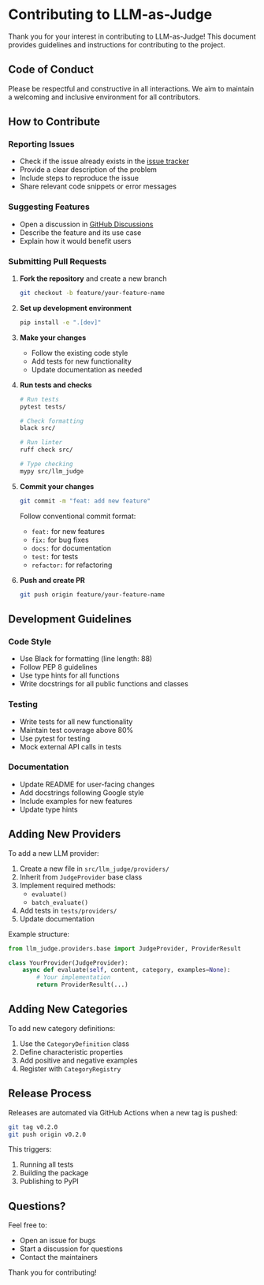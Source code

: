 # Contributing to LLM-as-Judge

Thank you for your interest in contributing to LLM-as-Judge! This document provides guidelines and instructions for contributing to the project.

## Code of Conduct

Please be respectful and constructive in all interactions. We aim to maintain a welcoming and inclusive environment for all contributors.

## How to Contribute

### Reporting Issues

- Check if the issue already exists in the [issue tracker](https://github.com/gmelli/llm-judge/issues)
- Provide a clear description of the problem
- Include steps to reproduce the issue
- Share relevant code snippets or error messages

### Suggesting Features

- Open a discussion in [GitHub Discussions](https://github.com/gmelli/llm-judge/discussions)
- Describe the feature and its use case
- Explain how it would benefit users

### Submitting Pull Requests

1. **Fork the repository** and create a new branch
   ```bash
   git checkout -b feature/your-feature-name
   ```

2. **Set up development environment**
   ```bash
   pip install -e ".[dev]"
   ```

3. **Make your changes**
   - Follow the existing code style
   - Add tests for new functionality
   - Update documentation as needed

4. **Run tests and checks**
   ```bash
   # Run tests
   pytest tests/

   # Check formatting
   black src/

   # Run linter
   ruff check src/

   # Type checking
   mypy src/llm_judge
   ```

5. **Commit your changes**
   ```bash
   git commit -m "feat: add new feature"
   ```

   Follow conventional commit format:
   - `feat:` for new features
   - `fix:` for bug fixes
   - `docs:` for documentation
   - `test:` for tests
   - `refactor:` for refactoring

6. **Push and create PR**
   ```bash
   git push origin feature/your-feature-name
   ```

## Development Guidelines

### Code Style

- Use Black for formatting (line length: 88)
- Follow PEP 8 guidelines
- Use type hints for all functions
- Write docstrings for all public functions and classes

### Testing

- Write tests for all new functionality
- Maintain test coverage above 80%
- Use pytest for testing
- Mock external API calls in tests

### Documentation

- Update README for user-facing changes
- Add docstrings following Google style
- Include examples for new features
- Update type hints

## Adding New Providers

To add a new LLM provider:

1. Create a new file in `src/llm_judge/providers/`
2. Inherit from `JudgeProvider` base class
3. Implement required methods:
   - `evaluate()`
   - `batch_evaluate()`
4. Add tests in `tests/providers/`
5. Update documentation

Example structure:
```python
from llm_judge.providers.base import JudgeProvider, ProviderResult

class YourProvider(JudgeProvider):
    async def evaluate(self, content, category, examples=None):
        # Your implementation
        return ProviderResult(...)
```

## Adding New Categories

To add new category definitions:

1. Use the `CategoryDefinition` class
2. Define characteristic properties
3. Add positive and negative examples
4. Register with `CategoryRegistry`

## Release Process

Releases are automated via GitHub Actions when a new tag is pushed:

```bash
git tag v0.2.0
git push origin v0.2.0
```

This triggers:
1. Running all tests
2. Building the package
3. Publishing to PyPI

## Questions?

Feel free to:
- Open an issue for bugs
- Start a discussion for questions
- Contact the maintainers

Thank you for contributing!